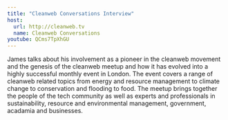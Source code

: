 ```yaml
---
title: "Cleanweb Conversations Interview"
host:
  url: http://cleanweb.tv
  name: Cleanweb Conversations
youtube: QCms7TpXhGU
---
```

James talks about his involvement as a pioneer in the cleanweb movement and the genesis of the cleanweb meetup and how it has evolved into a highly successful monthly event in London. The event covers a range of cleanweb related topics from energy and resource management to climate change to conservation and flooding to food. The meetup brings together the people of the tech community as well as experts and professionals in sustainability, resource and environmental management, government, acadamia and businesses.
